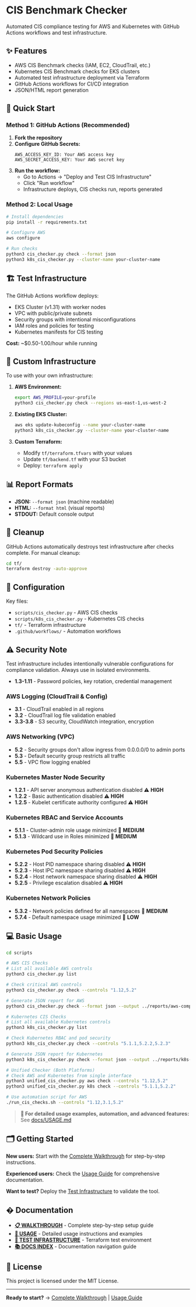 # CIS Benchmark Checker

Automated CIS compliance testing for AWS and Kubernetes with GitHub Actions workflows and test infrastructure.

## ✨ Features

- AWS CIS Benchmark checks (IAM, EC2, CloudTrail, etc.)
- Kubernetes CIS Benchmark checks for EKS clusters
- Automated test infrastructure deployment via Terraform
- GitHub Actions workflows for CI/CD integration
- JSON/HTML report generation

## 🚀 Quick Start

### Method 1: GitHub Actions (Recommended)

1. **Fork the repository**
2. **Configure GitHub Secrets:**
   ```
   AWS_ACCESS_KEY_ID: Your AWS access key
   AWS_SECRET_ACCESS_KEY: Your AWS secret key
   ```
3. **Run the workflow:**
   - Go to Actions → "Deploy and Test CIS Infrastructure"
   - Click "Run workflow"
   - Infrastructure deploys, CIS checks run, reports generated

### Method 2: Local Usage

```bash
# Install dependencies
pip install -r requirements.txt

# Configure AWS
aws configure

# Run checks
python3 cis_checker.py check --format json
python3 k8s_cis_checker.py --cluster-name your-cluster-name
```

## 🏗️ Test Infrastructure

The GitHub Actions workflow deploys:
- EKS Cluster (v1.31) with worker nodes
- VPC with public/private subnets
- Security groups with intentional misconfigurations
- IAM roles and policies for testing
- Kubernetes manifests for CIS testing

**Cost:** ~$0.50-1.00/hour while running

## 🔧 Custom Infrastructure

To use with your own infrastructure:

1. **AWS Environment:**
   ```bash
   export AWS_PROFILE=your-profile
   python3 cis_checker.py check --regions us-east-1,us-west-2
   ```

2. **Existing EKS Cluster:**
   ```bash
   aws eks update-kubeconfig --name your-cluster-name
   python3 k8s_cis_checker.py --cluster-name your-cluster-name
   ```

3. **Custom Terraform:**
   - Modify `tf/terraform.tfvars` with your values
   - Update `tf/backend.tf` with your S3 bucket
   - Deploy: `terraform apply`

## 📊 Report Formats

- **JSON:** `--format json` (machine readable)
- **HTML:** `--format html` (visual reports)
- **STDOUT:** Default console output

## 🧹 Cleanup

GitHub Actions automatically destroys test infrastructure after checks complete. For manual cleanup:

```bash
cd tf/
terraform destroy -auto-approve
```

## 🔧 Configuration

Key files:
- `scripts/cis_checker.py` - AWS CIS checks
- `scripts/k8s_cis_checker.py` - Kubernetes CIS checks  
- `tf/` - Terraform infrastructure
- `.github/workflows/` - Automation workflows

## ⚠️ Security Note

Test infrastructure includes intentionally vulnerable configurations for compliance validation. Always use in isolated environments.
- **1.3-1.11** - Password policies, key rotation, credential management

### AWS Logging (CloudTrail & Config)
- **3.1** - CloudTrail enabled in all regions
- **3.2** - CloudTrail log file validation enabled
- **3.3-3.8** - S3 security, CloudWatch integration, encryption

### AWS Networking (VPC)
- **5.2** - Security groups don't allow ingress from 0.0.0.0/0 to admin ports
- **5.3** - Default security group restricts all traffic
- **5.5** - VPC flow logging enabled

### Kubernetes Master Node Security
- **1.2.1** - API server anonymous authentication disabled ⚠️ **HIGH**
- **1.2.2** - Basic authentication disabled ⚠️ **HIGH**
- **1.2.5** - Kubelet certificate authority configured ⚠️ **HIGH**

### Kubernetes RBAC and Service Accounts
- **5.1.1** - Cluster-admin role usage minimized 🔶 **MEDIUM**
- **5.1.3** - Wildcard use in Roles minimized 🔶 **MEDIUM**

### Kubernetes Pod Security Policies
- **5.2.2** - Host PID namespace sharing disabled ⚠️ **HIGH**
- **5.2.3** - Host IPC namespace sharing disabled ⚠️ **HIGH**
- **5.2.4** - Host network namespace sharing disabled ⚠️ **HIGH**
- **5.2.5** - Privilege escalation disabled ⚠️ **HIGH**

### Kubernetes Network Policies
- **5.3.2** - Network policies defined for all namespaces 🔶 **MEDIUM**
- **5.7.4** - Default namespace usage minimized 🔷 **LOW**

## 💻 Basic Usage

```bash
cd scripts

# AWS CIS Checks
# List all available AWS controls
python3 cis_checker.py list

# Check critical AWS controls
python3 cis_checker.py check --controls "1.12,5.2"

# Generate JSON report for AWS
python3 cis_checker.py check --format json --output ../reports/aws-compliance.json

# Kubernetes CIS Checks
# List all available Kubernetes controls
python3 k8s_cis_checker.py list

# Check Kubernetes RBAC and pod security
python3 k8s_cis_checker.py check --controls "5.1.1,5.2.2,5.2.3"

# Generate JSON report for Kubernetes
python3 k8s_cis_checker.py check --format json --output ../reports/k8s-compliance.json

# Unified Checker (Both Platforms)
# Check AWS and Kubernetes from single interface
python3 unified_cis_checker.py aws check --controls "1.12,5.2"
python3 unified_cis_checker.py k8s check --controls "5.1.1,5.2.2"

# Use automation script for AWS
./run_cis_checks.sh --controls "1.12,3.1,5.2"
```

> **📘 For detailed usage examples, automation, and advanced features:** See [docs/USAGE.md](docs/USAGE.md)

## 🗂️ Getting Started

**New users:** Start with the [Complete Walkthrough](docs/WALKTHROUGH.md) for step-by-step instructions.

**Experienced users:** Check the [Usage Guide](docs/USAGE.md) for comprehensive documentation.

**Want to test?** Deploy the [Test Infrastructure](tf/README.md) to validate the tool.

## � Documentation

- **[📋 WALKTHROUGH](docs/WALKTHROUGH.md)** - Complete step-by-step setup guide
- **[📘 USAGE](docs/USAGE.md)** - Detailed usage instructions and examples  
- **[🧪 TEST INFRASTRUCTURE](tf/README.md)** - Terraform test environment
- **[📚 DOCS INDEX](DOCS.md)** - Documentation navigation guide

## 📄 License

This project is licensed under the MIT License.

---

**Ready to start?** → [Complete Walkthrough](docs/WALKTHROUGH.md) | [Usage Guide](docs/USAGE.md)
